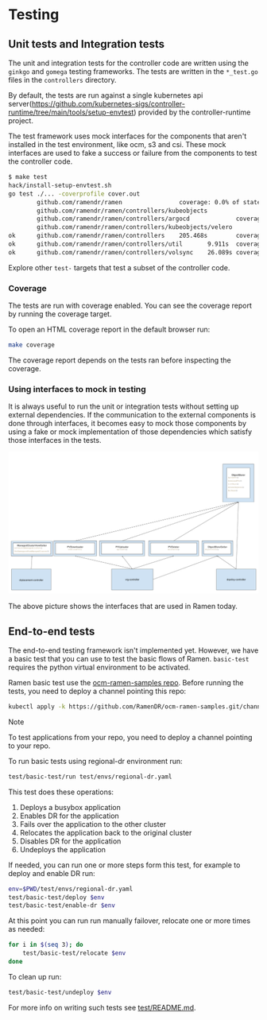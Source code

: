 <!--
SPDX-FileCopyrightText: The RamenDR authors
SPDX-License-Identifier: Apache-2.0
-->

# Testing

## Unit tests and Integration tests

The unit and integration tests for the controller code are written using the
`ginkgo` and `gomega` testing frameworks. The tests are written in the
`*_test.go` files in the `controllers` directory.

By default, the tests are run against a single kubernetes api
server(<https://github.com/kubernetes-sigs/controller-runtime/tree/main/tools/setup-envtest>)
provided by the controller-runtime project.

The test framework uses mock interfaces for the components that aren't installed
in the test environment, like ocm, s3 and csi. These mock interfaces are used to
fake a success or failure from the components to test the controller code.

```sh
$ make test
hack/install-setup-envtest.sh
go test ./... -coverprofile cover.out
        github.com/ramendr/ramen                coverage: 0.0% of statements
        github.com/ramendr/ramen/controllers/kubeobjects                coverage: 0.0% of statements
        github.com/ramendr/ramen/controllers/argocd             coverage: 0.0% of statements
        github.com/ramendr/ramen/controllers/kubeobjects/velero         coverage: 0.0% of statements
ok      github.com/ramendr/ramen/controllers    205.468s        coverage: 66.6% of statements
ok      github.com/ramendr/ramen/controllers/util       9.911s  coverage: 21.8% of statements
ok      github.com/ramendr/ramen/controllers/volsync    26.089s coverage: 57.3% of statements
```

Explore other `test-` targets that test a subset of the controller code.

### Coverage

The tests are run with coverage enabled. You can see the coverage report by
running the coverage target.

To open an HTML coverage report in the default browser run:

```sh
make coverage
```

The coverage report depends on the tests ran before inspecting the
coverage.

### Using interfaces to mock in testing

It is always useful to run the unit or integration tests without setting up
external dependencies. If the communication to the external components is done
through interfaces, it becomes easy to mock those components by using a fake or
mock implementation of those dependencies which satisfy those interfaces in the
tests.

![](interfaces.png?raw=true)

The above picture shows the interfaces that are used in Ramen today.

## End-to-end tests

The end-to-end testing framework isn't implemented yet. However, we have a basic
test that you can use to test the basic flows of Ramen. `basic-test` requires
the python virtual environment to be activated.

Ramen basic test use the [ocm-ramen-samples repo](https://github.com/RamenDR/ocm-ramen-samples).
Before running the tests, you need to deploy a channel pointing this
repo:

```sh
kubectl apply -k https://github.com/RamenDR/ocm-ramen-samples.git/channel?ref=main --context hub
```

> [!NOTE]
> To test applications from your repo, you need to deploy a channel
> pointing to your repo.

To run basic tests using regional-dr environment run:

```sh
test/basic-test/run test/envs/regional-dr.yaml
```

This test does these operations:

1. Deploys a busybox application
1. Enables DR for the application
1. Fails over the application to the other cluster
1. Relocates the application back to the original cluster
1. Disables DR for the application
1. Undeploys the application

If needed, you can run one or more steps form this test, for example to
deploy and enable DR run:

```sh
env=$PWD/test/envs/regional-dr.yaml
test/basic-test/deploy $env
test/basic-test/enable-dr $env
```

At this point you can run run manually failover, relocate one or more
times as needed:

```sh
for i in $(seq 3); do
    test/basic-test/relocate $env
done
```

To clean up run:

```sh
test/basic-test/undeploy $env
```

For more info on writing such tests see
[test/README.md](../test/README.md).
